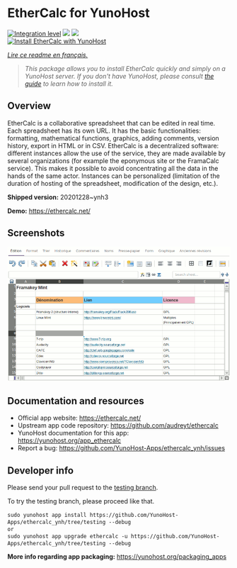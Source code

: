 <!--
N.B.: This README was automatically generated by https://github.com/YunoHost/apps/tree/master/tools/README-generator
It shall NOT be edited by hand.
-->

# EtherCalc for YunoHost

[![Integration level](https://dash.yunohost.org/integration/ethercalc.svg)](https://dash.yunohost.org/appci/app/ethercalc) ![](https://ci-apps.yunohost.org/ci/badges/ethercalc.status.svg) ![](https://ci-apps.yunohost.org/ci/badges/ethercalc.maintain.svg)  
[![Install EtherCalc with YunoHost](https://install-app.yunohost.org/install-with-yunohost.svg)](https://install-app.yunohost.org/?app=ethercalc)

*[Lire ce readme en français.](./README_fr.md)*

> *This package allows you to install EtherCalc quickly and simply on a YunoHost server.
If you don't have YunoHost, please consult [the guide](https://yunohost.org/#/install) to learn how to install it.*

## Overview

EtherCalc is a collaborative spreadsheet that can be edited in real time. Each spreadsheet has its own URL. It has the basic functionalities: formatting, mathematical functions, graphics, adding comments, version history, export in HTML or in CSV. EtherCalc is a decentralized software: different instances allow the use of the service, they are made available by several organizations (for example the eponymous site or the FramaCalc service). This makes it possible to avoid concentrating all the data in the hands of the same actor. Instances can be personalized (limitation of the duration of hosting of the spreadsheet, modification of the design, etc.).

**Shipped version:** 20201228~ynh3

**Demo:** https://ethercalc.net/

## Screenshots

![](./doc/screenshots/screenshot.png)

## Documentation and resources

* Official app website: https://ethercalc.net/
* Upstream app code repository: https://github.com/audreyt/ethercalc
* YunoHost documentation for this app: https://yunohost.org/app_ethercalc
* Report a bug: https://github.com/YunoHost-Apps/ethercalc_ynh/issues

## Developer info

Please send your pull request to the [testing branch](https://github.com/YunoHost-Apps/ethercalc_ynh/tree/testing).

To try the testing branch, please proceed like that.
```
sudo yunohost app install https://github.com/YunoHost-Apps/ethercalc_ynh/tree/testing --debug
or
sudo yunohost app upgrade ethercalc -u https://github.com/YunoHost-Apps/ethercalc_ynh/tree/testing --debug
```

**More info regarding app packaging:** https://yunohost.org/packaging_apps
